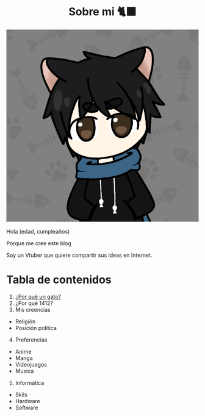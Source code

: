 <h1 style="text-align: center"> Sobre mi 🐈‍⬛ </h1>

<img src="https://github.com/andrew1412/website/blob/main/static/logos/pfp-1.png?raw=true" alt=test/>

Hola (edad, cumpleaños)

Porque me cree este blog

Soy un Vtuber que quiere compartir sus ideas en Internet.

# Tabla de contenidos

1. [¿Por qué un gato?](#¿por-qué-un-gato?)
2. ¿Por qué 1412?
3. Mis creencias

- Religión
- Posición política

4. Preferencias

- Anime
- Manga
- Videojuegos
- Musica

5. Informática

- Skils
- Hardware
- Software
